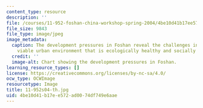 ```yaml
---
content_type: resource
description: ''
file: /courses/11-952-foshan-china-workshop-spring-2004/4be10d41b17ee572ad0074df749e6aae_11-952s04-th.jpg
file_size: 9843
file_type: image/jpeg
image_metadata:
  caption: The development pressures in Foshan reveal the challenges in creating a
    viable urban environment that is ecologically healthy and socially equitable.
  credit: ''
  image-alt: Chart showing the development pressures in Foshan.
learning_resource_types: []
license: https://creativecommons.org/licenses/by-nc-sa/4.0/
ocw_type: OCWImage
resourcetype: Image
title: 11-952s04-th.jpg
uid: 4be10d41-b17e-e572-ad00-74df749e6aae
---
```

